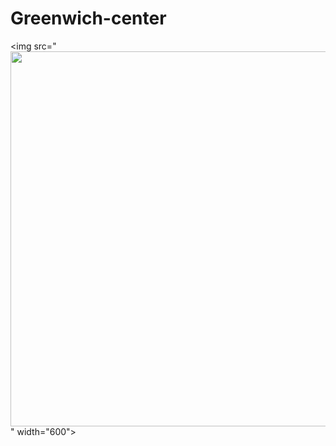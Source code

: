 # Greenwich-center

<img src="<img src="https://themes.stackbit.com/images/diy-demo-1024x768.png" width="600">" width="600">